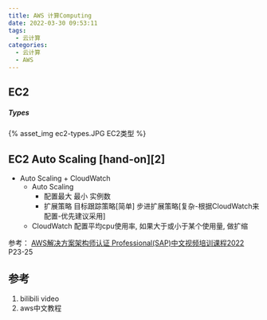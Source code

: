 ```yaml
---
title: AWS 计算Computing
date: 2022-03-30 09:53:11
tags:
  - 云计算
categories:
  - 云计算  
  - AWS
---
```


<p></p>
<!-- more -->

## EC2
##### Types
{% asset_img  ec2-types.JPG  EC2类型 %}

## EC2 Auto Scaling [hand-on][2]
+ Auto Scaling + CloudWatch
  - Auto Scaling
    - 配置最大 最小 实例数
    - 扩展策略
      目标跟踪策略[简单]
      步进扩展策略[复杂-根据CloudWatch来配置-优先建议采用]
  - CloudWatch
    配置平均cpu使用率, 如果大于或小于某个使用量, 做扩缩

参考：
[AWS解决方案架构师认证 Professional(SAP)中文视频培训课程2022](https://www.bilibili.com/video/BV1hJ411U7vd?)  P23-25

## 参考
1. bilibili video
2. aws中文教程




